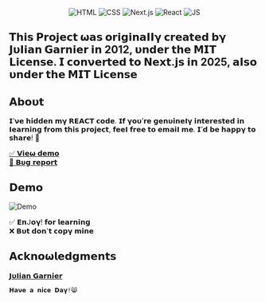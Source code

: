 <div align="center">
  
![HTML](https://img.shields.io/badge/HTML5-E34F26?style=for-the-badge&logo=html5&logoColor=white)
![CSS](https://img.shields.io/badge/CSS3-1572B6?style=for-the-badge&logo=css3&logoColor=white)
![Next.js](https://img.shields.io/badge/Next.js-000000?style=for-the-badge&logo=next.js&logoColor=white)
![React](https://img.shields.io/badge/React-%2361DAFB.svg?style=for-the-badge&logo=React&logoColor=black)
![JS](https://img.shields.io/badge/JavaScript-F7DF1E?style=for-the-badge&logo=javascript&logoColor=black)

</div>

## 𝝩𝗵𝗶𝘀 𝗣𝗿𝗼𝗷𝗲𝗰𝘁 𝞈𝗮𝘀 𝗼𝗿𝗶𝗴𝗶𝗻𝗮𝝞𝝞𝝲 𝗰𝗿𝗲𝗮𝘁𝗲𝗱 𝗯𝝲 𝗝𝞄𝝞𝗶𝗮𝗻 𝗚𝗮𝗿𝗻𝗶𝗲𝗿 𝗶𝗻 2012, 𝞄𝗻𝗱𝗲𝗿 𝘁𝗵𝗲 𝗠𝗜𝝩 𝗟𝗶𝗰𝗲𝗻𝘀𝗲. 𝗜 𝗰𝗼𝗻𝝼𝗲𝗿𝘁𝗲𝗱 𝘁𝗼 𝝢𝗲𝘅𝘁.𝗷𝘀 𝗶𝗻 2025, 𝗮𝝞𝘀𝗼 𝞄𝗻𝗱𝗲𝗿 𝘁𝗵𝗲 𝗠𝗜𝝩 𝗟𝗶𝗰𝗲𝗻𝘀𝗲

## 𝝖𝗯𝝾𝞄𝘁

𝗜’𝝼𝗲 𝗵𝗶𝗱𝗱𝗲𝗻 𝗺𝝲 𝗥𝗘𝝖𝗖𝝩 𝗰𝗼𝗱𝗲. 𝗜𝗳 𝝲𝗼𝞄’𝗿𝗲 𝗴𝗲𝗻𝞄𝗶𝗻𝗲𝝞𝝲 𝗶𝗻𝘁𝗲𝗿𝗲𝘀𝘁𝗲𝗱 𝗶𝗻 𝝞𝗲𝗮𝗿𝗻𝗶𝗻𝗴 𝗳𝗿𝗼𝗺 𝘁𝗵𝗶𝘀 𝗽𝗿𝗼𝗷𝗲𝗰𝘁, 𝗳𝗲𝗲𝝞 𝗳𝗿𝗲𝗲 𝘁𝗼 𝗲𝗺𝗮𝗶𝝞 𝗺𝗲. 𝗜’𝗱 𝗯𝗲 𝗵𝗮𝗽𝗽𝝲 𝘁𝗼 𝘀𝗵𝗮𝗿𝗲! 💞

<a href="https://3d-solar-system-ph0enix46.netlify.app/">✅ 𝗩𝗶𝗲𝞈 𝗱𝗲𝗺𝝾</a>
<br/>
<a href="https://github.com/pH0enix46/3D-Solar-System---NEXT.JS/issues">🐛 𝗕𝞄𝗴 𝗿𝗲𝗽𝝾𝗿𝘁</a>

## 𝗗𝗲𝗺𝝾

![Demo](./public/1.png)

✅ 𝗘𝗻ᒍ𝝾𝝲! 𝗳𝝾𝗿 𝗹𝗲𝗮𝗿𝗻𝗶𝗻𝗴
<br/>
❌ 𝗕𝞄𝘁 𝗱𝝾𝗻'𝘁 𝗰𝝾𝗽𝝲 𝗺𝗶𝗻𝗲

## 𝝖𝗰𝗸𝗻𝝾𝞈𝗹𝗲𝗱𝗴𝗺𝗲𝗻𝘁𝘀

[𝗝𝞄𝝞𝗶𝗮𝗻 𝗚𝗮𝗿𝗻𝗶𝗲𝗿](https://github.com/juliangarnier)

```
𝗛𝗮𝝼𝗲 𝗮 𝗻𝗶𝗰𝗲 𝗗𝗮𝝲!😸
```
